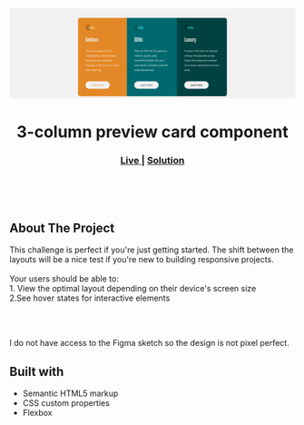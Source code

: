 <img src="https://raw.githubusercontent.com/shawky55/Fronted-Mentor-component/master/3-column%20preview%20card%20component/images/Desktop-preview.png?token=GHSAT0AAAAAABUE6SYXDVKDT7KPHEL5QWJMYUDUZBQ"></img>

<h1 align="center">3-column preview card component</h1>

<div align="center">
  <h3>
    <a href="https://fanciful-queijadas-d96392.netlify.app/" color="white">
      Live
    </a>
  <span> | </span> 
     <a href="https://github.com/shawky55/Fronted-Mentor-component/tree/master/3-column%20preview%20card%20component">
      Solution
    </a> 
  </h3>
</div>
<br>
<br>
<br>

## About The Project

<p>This challenge is perfect if you're just getting started. The shift between the layouts will be a nice test if you're new to building responsive projects.
<br><br>Your users should be able to:
<br>1. View the optimal layout depending on their device's screen size
<br>2.See hover states for interactive elements</p>
<br>
<br> <p>I do not have access to the Figma sketch so the design is not pixel perfect.</p>

## Built with

- Semantic HTML5 markup
- CSS custom properties
- Flexbox
